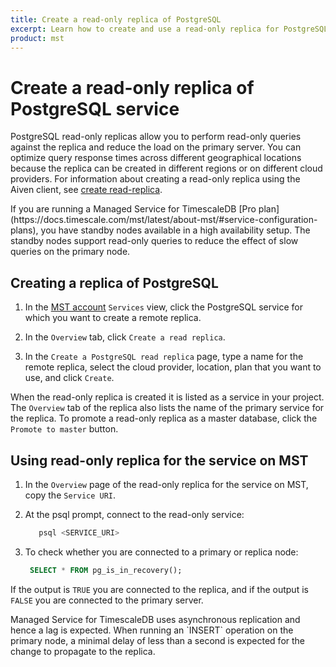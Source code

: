 ```yaml
---
title: Create a read-only replica of PostgreSQL
excerpt: Learn how to create and use a read-only replica for PostgreSQL service on Managed Service for TimescaleDB 
product: mst
---
```


# Create a read-only replica of PostgreSQL service

PostgreSQL read-only replicas allow you to perform read-only queries against
the replica and reduce the load on the primary server. You can optimize query
response times across different geographical locations because the replica can
be created in different regions or on different cloud providers.
For information about creating a read-only replica using the Aiven client,
see [create read-replica][read-replica-cli].

<highlight type="note">
If you are running a Managed Service for TimescaleDB 
[Pro plan](https://docs.timescale.com/mst/latest/about-mst/#service-configuration-plans),
you have standby nodes available in a high availability setup. The standby nodes support
read-only queries to reduce the effect of slow queries on the primary node.
</highlight>

<procedure>

## Creating a replica of PostgreSQL

1.  In the [MST account][mst-login] `Services` view, click the PostgreSQL
    service for which you want to create a remote replica.

1.  In the `Overview` tab, click `Create a read replica`.

1.  In the `Create a PostgreSQL read replica` page, type a name for the remote replica,
    select the cloud provider, location, plan that you want to use, and click
    `Create`.

</procedure>

When the read-only replica is created it is listed as a service in your
project. The `Overview` tab of the replica also lists the name of the primary
service for the replica. To promote a read-only replica as a master database,
click the `Promote to master` button.

<procedure>

## Using read-only replica for the service on MST

1.  In the `Overview` page of the read-only replica for the service on MST, copy
    the `Service URI`.

1.  At the psql prompt, connect to the read-only service:

    ```sql
       psql <SERVICE_URI>
    ```

1.  To check whether you are connected to a primary or replica node:

    ```sql
     SELECT * FROM pg_is_in_recovery();
    ```

If the output is `TRUE` you are connected to the replica, and if the output is
`FALSE` you are connected to the primary server.

</procedure>

<highlight type="note">
Managed Service for TimescaleDB uses asynchronous replication and hence a lag is
expected. When running an `INSERT` operation on the primary node, a minimal
delay of less than a second is expected for the change to propagate to the
replica.
</highlight>

[mst-login]: https://portal.managed.timescale.com
[read-replica-cli]: /mst/:currentVersion:/aiven-client/replicas-cli
